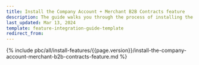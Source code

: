 ```yaml
---
title: Install the Company Account + Merchant B2B Contracts feature
description: The guide walks you through the process of installing the Company Account + Merchant B2B Contracts feature into the project.
last_updated: Mar 13, 2024
template: feature-integration-guide-template
redirect_from:
---
```


{% include pbc/all/install-features/{{page.version}}/install-the-company-account-merchant-b2b-contracts-feature.md %} <!-- To edit, see /_includes/pbc/all/install-features/202404.0/install-the-company-account-merchant-b2b-contracts-feature.md -->
